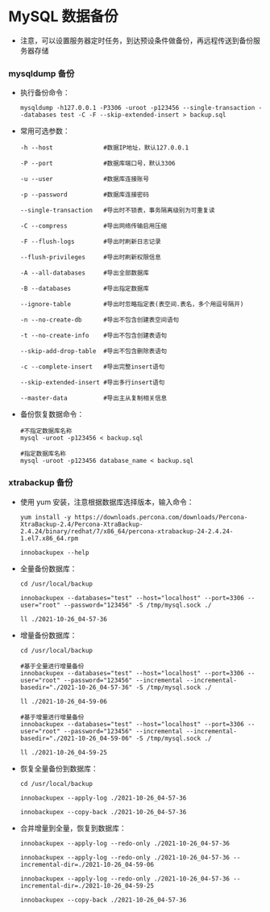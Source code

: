 
# MySQL 数据备份

  * 注意，可以设置服务器定时任务，到达预设条件做备份，再远程传送到备份服务器存储

### mysqldump 备份

  * 执行备份命令：

        mysqldump -h127.0.0.1 -P3306 -uroot -p123456 --single-transaction --databases test -C -F --skip-extended-insert > backup.sql

  * 常用可选参数：

        -h --host              #数据IP地址，默认127.0.0.1

        -P --port              #数据库端口号，默认3306

        -u --user              #数据库连接账号

        -p --password          #数据库连接密码

        --single-transaction   #导出时不锁表，事务隔离级别为可重复读

        -C --compress          #导出网络传输启用压缩

        -F --flush-logs        #导出时刷新日志记录

        --flush-privileges     #导出时刷新权限信息

        -A --all-databases     #导出全部数据库

        -B --databases         #导出指定数据库

        --ignore-table         #导出时忽略指定表(表空间.表名，多个用逗号隔开)

        -n --no-create-db      #导出不包含创建表空间语句

        -t --no-create-info    #导出不包含创建表语句

        --skip-add-drop-table  #导出不包含删除表语句

        -c --complete-insert   #导出完整insert语句

        --skip-extended-insert #导出多行insert语句

        --master-data          #导出主从复制相关信息

  * 备份恢复数据命令：

        #不指定数据库名称
        mysql -uroot -p123456 < backup.sql

        #指定数据库名称
        mysql -uroot -p123456 database_name < backup.sql

### xtrabackup 备份

  * 使用 yum 安装，注意根据数据库选择版本，输入命令：

        yum install -y https://downloads.percona.com/downloads/Percona-XtraBackup-2.4/Percona-XtraBackup-2.4.24/binary/redhat/7/x86_64/percona-xtrabackup-24-2.4.24-1.el7.x86_64.rpm

        innobackupex --help

  * 全量备份数据库：

        cd /usr/local/backup

        innobackupex --databases="test" --host="localhost" --port=3306 --user="root" --password="123456" -S /tmp/mysql.sock ./

        ll ./2021-10-26_04-57-36

  * 增量备份数据库：

        cd /usr/local/backup

        #基于全量进行增量备份
        innobackupex --databases="test" --host="localhost" --port=3306 --user="root" --password="123456" --incremental --incremental-basedir="./2021-10-26_04-57-36" -S /tmp/mysql.sock ./

        ll ./2021-10-26_04-59-06

        #基于增量进行增量备份
        innobackupex --databases="test" --host="localhost" --port=3306 --user="root" --password="123456" --incremental --incremental-basedir="./2021-10-26_04-59-06" -S /tmp/mysql.sock ./

        ll ./2021-10-26_04-59-25

  * 恢复全量备份到数据库：

        cd /usr/local/backup

        innobackupex --apply-log ./2021-10-26_04-57-36

        innobackupex --copy-back ./2021-10-26_04-57-36

  * 合并增量到全量，恢复到数据库：

        innobackupex --apply-log --redo-only ./2021-10-26_04-57-36

        innobackupex --apply-log --redo-only ./2021-10-26_04-57-36 --incremental-dir=./2021-10-26_04-59-06

        innobackupex --apply-log --redo-only ./2021-10-26_04-57-36 --incremental-dir=./2021-10-26_04-59-25

        innobackupex --copy-back ./2021-10-26_04-57-36
